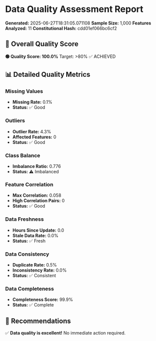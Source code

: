 # Data Quality Assessment Report

**Generated:** 2025-06-27T18:31:05.071108
**Sample Size:** 1,000
**Features Analyzed:** 11
**Constitutional Hash:** cdd01ef066bc6cf2

## 🎯 Overall Quality Score

**🟢 Quality Score: 100.0%**
Target: >80% ✅ ACHIEVED

## 📊 Detailed Quality Metrics

### Missing Values

- **Missing Rate:** 0.1%
- **Status:** ✅ Good

### Outliers

- **Outlier Rate:** 4.3%
- **Affected Features:** 0
- **Status:** ✅ Good

### Class Balance

- **Imbalance Ratio:** 0.776
- **Status:** ⚠️ Imbalanced

### Feature Correlation

- **Max Correlation:** 0.058
- **High Correlation Pairs:** 0
- **Status:** ✅ Good

### Data Freshness

- **Hours Since Update:** 0.0
- **Stale Data Rate:** 0.0%
- **Status:** ✅ Fresh

### Data Consistency

- **Duplicate Rate:** 0.5%
- **Inconsistency Rate:** 0.0%
- **Status:** ✅ Consistent

### Data Completeness

- **Completeness Score:** 99.9%
- **Status:** ✅ Complete

## 🔧 Recommendations

✅ **Data quality is excellent!** No immediate action required.
